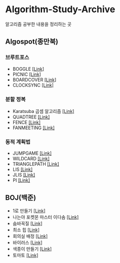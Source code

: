# Algorithm-Study-Archive
알고리즘 공부한 내용을 정리하는 곳

## Algospot(종만북)
### 브루트포스
* BOGGLE [[Link]](https://github.com/Uniaut/Algorithm-Study-Archive/blob/main/Algospot/BOGGLE.md)
* PICNIC [[Link]](https://github.com/Uniaut/Algorithm-Study-Archive/blob/main/Algospot/PICNIC.md)
* BOARDCOVER [[Link]](https://github.com/Uniaut/Algorithm-Study-Archive/blob/main/Algospot/BOARDCOVER.md)
* CLOCKSYNC [[Link]](https://github.com/Uniaut/Algorithm-Study-Archive/blob/main/Algospot/CLOCKSYNC.md)
### 분할 정복
* Karatsuba 곱셈 알고리즘 [[Link]](https://github.com/Uniaut/Algorithm-Study-Archive/blob/main/Algospot/Karatsuba.md)
* QUADTREE [[Link]](https://github.com/Uniaut/Algorithm-Study-Archive/blob/main/Algospot/QUADTREE.md)
* FENCE [[Link]](https://github.com/Uniaut/Algorithm-Study-Archive/blob/main/Algospot/FENCE.md)
* FANMEETING [[Link]](https://github.com/Uniaut/Algorithm-Study-Archive/blob/main/Algospot/FANMEETING.md)
### 동적 계획법
* JUMPGAME [[Link]](https://github.com/Uniaut/Algorithm-Study-Archive/blob/main/Algospot/JUMPGAME.md)
* WILDCARD [[Link]](https://github.com/Uniaut/Algorithm-Study-Archive/blob/main/Algospot/WILDCARD.md)
* TRIANGLEPATH [[Link]](https://github.com/Uniaut/Algorithm-Study-Archive/blob/main/Algospot/TRIANGLEPATH.md)
* LIS [[Link]](https://github.com/Uniaut/Algorithm-Study-Archive/blob/main/Algospot/LIS.md)
* JLIS [[Link]](https://github.com/Uniaut/Algorithm-Study-Archive/blob/main/Algospot/JLIS.md)
* PI [[Link]](https://github.com/Uniaut/Algorithm-Study-Archive/blob/main/Algospot/PI.md)

## BOJ(백준)
* 1로 만들기 [[Link]](https://github.com/Uniaut/Algorithm-Study-Archive/blob/main/BOJ/1463.md)
* 나는야 포켓몬 마스터 이다솜 [[Link]](https://github.com/Uniaut/Algorithm-Study-Archive/blob/main/BOJ/1620.md)
* 숨바꼭질 [[Link]](https://github.com/Uniaut/Algorithm-Study-Archive/blob/main/BOJ/1697.md)
* 최소 힙 [[Link]](https://github.com/Uniaut/Algorithm-Study-Archive/blob/main/BOJ/1927.md)
* 회의실 배정 [[Link]](https://github.com/Uniaut/Algorithm-Study-Archive/blob/main/BOJ/1931.md)
* 바이러스 [[Link]](https://github.com/Uniaut/Algorithm-Study-Archive/blob/main/BOJ/2606.md)
* 색종이 만들기 [[Link]](https://github.com/Uniaut/Algorithm-Study-Archive/blob/main/BOJ/2630.md)
* 토마토 [[Link]](https://github.com/Uniaut/Algorithm-Study-Archive/blob/main/BOJ/7576.md)
